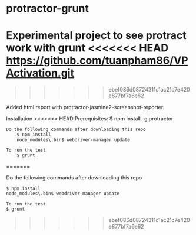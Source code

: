 # protractor-grunt
Experimental project to see protract work with grunt
<<<<<<< HEAD
https://github.com/tuanpham86/VPActivation.git
=======
>>>>>>> ebef086d08724311c1ac21c7e420e877bf7a6e62

Added html report with protractor-jasmine2-screenshot-reporter.


Installation
<<<<<<< HEAD
    Prerequisites:
        $ npm install -g protractor

    Do the following commands after downloading this repo
        $ npm install
        node_modules\.bin$ webdriver-manager update

    To run the test
        $ grunt
=======

Do the following commands after downloading this repo

    $ npm install
    node_modules\.bin$ webdriver-manager update

    To run the test
    $ grunt
>>>>>>> ebef086d08724311c1ac21c7e420e877bf7a6e62
